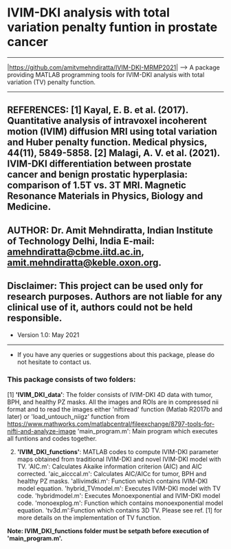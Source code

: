 # IVIM-DKI analysis with total variation penalty funtion in prostate cancer
---------------------------------------------------------------------------------

|<https://github.com/amitvmehndiratta/IVIM-DKI-MRMP2021>|
--> A package providing MATLAB programming tools for IVIM-DKI analysis with total
variation (TV) penalty function.

---------------------------------------------------------------------------------
**REFERENCES:** [1] Kayal, E. B. et al. (2017). Quantitative analysis of intravoxel 
incoherent motion (IVIM) diffusion MRI using total variation and Huber penalty function. 
Medical physics, 44(11), 5849-5858.
[2] Malagi, A. V. et al. (2021). IVIM-DKI differentiation between prostate cancer 
and benign prostatic hyperplasia: comparison of 1.5T vs. 3T MRI. 
Magnetic Resonance Materials in Physics, Biology and Medicine.
---------------------------------------------------------------------------------
**AUTHOR:** Dr. Amit Mehndiratta, Indian Institute of Technology Delhi, India 
E-mail: <amehndiratta@cbme.iitd.ac.in>, <amit.mehndiratta@keble.oxon.org>.
---------------------------------------------------------------------------------
**Disclaimer: This project can be used only for research purposes. Authors are 
not liable for any clinical use of it, authors could not be held responsible.**
---------------------------------------------------------------------------------
- Version 1.0: May 2021
---------------------------------------------------------------------------------

- If you have any queries or suggestions about this package, 
    please do not hesitate to contact us.


### This package consists of two folders:

[1] **'IVIM_DKI_data'**: The folder consists of IVIM-DKI 4D data with tumor, BPH, 
and healthy PZ masks. All the images and ROIs are in compressed nii format and to 
read the images either 'niftiread' function (Matlab R2017b and later) or 
'load_untouch_niigz' function from
https://www.mathworks.com/matlabcentral/fileexchange/8797-tools-for-nifti-and-analyze-image
'main_program.m': Main program which executes all funtions and codes together.

2. **'IVIM_DKI_functions'**: MATLAB codes to compute IVIM-DKI parameter maps obtained from 
traditional IVIM-DKI and novel IVIM-DKI model with TV. 
'AIC.m': Calculates Akaike information criterion (AIC) and AIC corrected.
'aic_aicccal.m': Calculates AIC/AICc for tumor, BPH and healthy PZ masks.
'allivimdki.m': Function which contains IVIM-DKI model equation.
'hybrid_TVmodel.m': Executes IVIM-DKI model with TV code.
'hybridmodel.m': Executes Monoexponential and IVIM-DKI model code. 
'monoexplog.m': Function which contains monoexponential model equation.
'tv3d.m':Function which contains 3D TV.
Please see ref. [1] for more details on the implementation of TV function.

**Note: IVIM_DKI_functions folder must be setpath before execution of 'main_program.m'.**